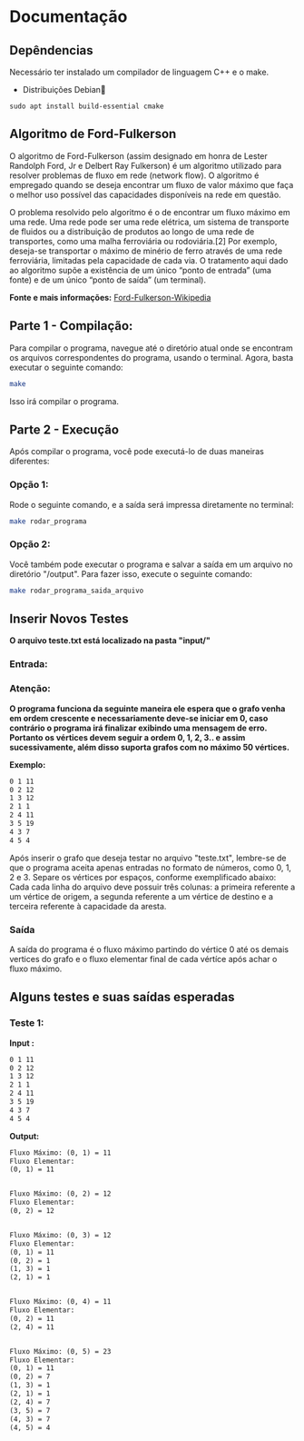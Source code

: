 # Documentação

## Depêndencias
Necessário ter instalado um compilador de linguagem C++ e o make.
- Distribuições Debian🐧
```shell
sudo apt install build-essential cmake
```
## Algoritmo de Ford-Fulkerson
O algoritmo de Ford-Fulkerson (assim designado em honra de Lester Randolph Ford, Jr e Delbert Ray Fulkerson) é um algoritmo utilizado para resolver problemas de fluxo em rede (network flow). O algoritmo é empregado quando se deseja encontrar um fluxo de valor máximo que faça o melhor uso possível das capacidades disponíveis na rede em questão.

O problema resolvido pelo algoritmo é o de encontrar um fluxo máximo em uma rede. Uma rede pode ser uma rede elétrica, um sistema de transporte de fluidos ou a distribuição de produtos ao longo de uma rede de transportes, como uma malha ferroviária ou rodoviária.[2] Por exemplo, deseja-se transportar o máximo de minério de ferro através de uma rede ferroviária, limitadas pela capacidade de cada via. O tratamento aqui dado ao algoritmo supõe a existência de um único “ponto de entrada” (uma fonte) e de um único “ponto de saída” (um terminal).

**Fonte e mais informações:**  [Ford-Fulkerson-Wikipedia](https://pt.wikipedia.org/wiki/Algoritmo_de_Ford-Fulkerson)

## Parte 1 - Compilação:

Para compilar o programa, navegue até o diretório atual onde se encontram os arquivos correspondentes do programa, usando o terminal. Agora, basta executar o seguinte comando:

```bash
make
``````
Isso irá compilar o programa.

## Parte 2 - Execução

Após compilar o programa, você pode executá-lo de duas maneiras diferentes:

### Opção 1:
Rode o seguinte comando, e a saída será impressa diretamente no terminal:

```bash
make rodar_programa
```
### Opção 2:

Você também pode executar o programa e salvar a saída em um arquivo no diretório "/output". Para fazer isso, execute o seguinte comando:

```bash
make rodar_programa_saida_arquivo
```


## Inserir Novos Testes

**O arquivo teste.txt está localizado na pasta "input/"**

### Entrada:

### Atenção:
**O programa funciona da seguinte maneira ele espera que o grafo venha em ordem crescente e necessariamente deve-se iniciar em 0, caso contrário o programa irá finalizar exibindo uma mensagem de erro. Portanto os vértices devem seguir a ordem 0, 1, 2, 3.. e assim sucessivamente, além disso suporta grafos com no máximo 50 vértices.**

**Exemplo:**
```txt
0 1 11
0 2 12
1 3 12
2 1 1
2 4 11
3 5 19
4 3 7
4 5 4
```

Após inserir o grafo que deseja testar no arquivo "teste.txt", lembre-se de que o programa aceita apenas entradas no formato de números, como 0, 1, 2 e 3. Separe os vértices por espaços, conforme exemplificado abaixo:
Cada cada linha do arquivo deve possuir três colunas: a primeira referente a um vértice de origem, a segunda referente a um vértice de destino e a terceira referente à capacidade da aresta.

### Saída
A saída do programa é o fluxo máximo partindo do vértice 0 até os demais vertices do grafo e o fluxo elementar final de cada vértíce após achar o fluxo máximo.

## Alguns testes e suas saídas esperadas
### Teste 1:
**Input :**
```txt
0 1 11
0 2 12
1 3 12
2 1 1
2 4 11
3 5 19
4 3 7
4 5 4
```
**Output:**
```txt
Fluxo Máximo: (0, 1) = 11
Fluxo Elementar:
(0, 1) = 11


Fluxo Máximo: (0, 2) = 12
Fluxo Elementar:
(0, 2) = 12


Fluxo Máximo: (0, 3) = 12
Fluxo Elementar:
(0, 1) = 11
(0, 2) = 1
(1, 3) = 1
(2, 1) = 1


Fluxo Máximo: (0, 4) = 11
Fluxo Elementar:
(0, 2) = 11
(2, 4) = 11


Fluxo Máximo: (0, 5) = 23
Fluxo Elementar:
(0, 1) = 11
(0, 2) = 7
(1, 3) = 1
(2, 1) = 1
(2, 4) = 7
(3, 5) = 7
(4, 3) = 7
(4, 5) = 4


```
